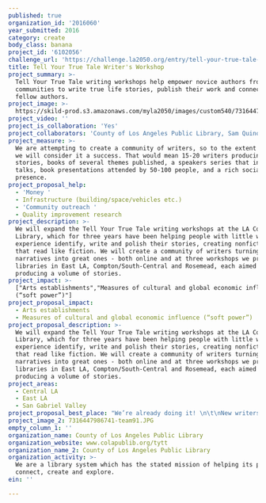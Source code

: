 ```yaml
---
published: true
organization_id: '2016060'
year_submitted: 2016
category: create
body_class: banana
project_id: '6102056'
challenge_url: 'https://challenge.la2050.org/entry/tell-your-true-tale-writers-workshop'
title: Tell Your True Tale Writer's Workshop
project_summary: >-
  Tell Your True Tale writing workshops help empower novice authors from diverse
  communities to write true life stories, publish their work and connect with
  fellow authors.
project_image: >-
  https://skild-prod.s3.amazonaws.com/myla2050/images/custom540/7316447986741-team91.JPG
project_video: ''
project_is_collaboration: 'Yes'
project_collaborators: 'County of Los Angeles Public Library, Sam Quinones author, journalist, editor'
project_measure: >-
  We are attempting to create a community of writers, so to the extent we do so
  we will consider it a success. That would mean 15-20 writers producing
  stories, books of several themes published, a speakers series that includes
  talks, book presentations attended by 50-100 people, and a rich social media
  presence.
project_proposal_help:
  - 'Money '
  - Infrastructure (building/space/vehicles etc.)
  - 'Community outreach '
  - Quality improvement research
project_description: >-
  We will expand the Tell Your True Tale writing workshops at the LA County
  Library, which for three years have been helping people with little writing
  experience identify, write and polish their stories, creating nonfiction tales
  that read like fiction. We will create a community of writers turning good
  narratives into great ones - both online and at three workshops we propose at
  libraries in East LA, Compton/South-Central and Rosemead, each aimed at
  producing a volume of stories.
project_impact: >-
  ["Arts establishments","Measures of cultural and global economic influence
  (“soft power”)"]
project_proposal_impact:
  - Arts establishments
  - Measures of cultural and global economic influence (“soft power”)
project_proposal_description: >-
  We will expand the Tell Your True Tale writing workshops at the LA County
  Library, which for three years have been helping people with little writing
  experience identify, write and polish their stories, creating nonfiction tales
  that read like fiction. We will create a community of writers turning good
  narratives into great ones - both online and at three workshops we propose at
  libraries in East LA, Compton/South-Central and Rosemead, each aimed at
  producing a volume of stories.
project_areas:
  - Central LA
  - East LA
  - San Gabriel Valley
project_proposal_best_place: "We’re already doing it! \n\t\nNew writers are making connections, sharing their work with the community and building a culture of writing in areas where this may not have existed before.  \n\nWe just need help to continue and expand the project.\n\nUp to now, Tell Your True Tale workshops have been supported by the County Library; but that support is not open-ended. We also want to diversify and include different community partners.\n\nSince starting at ELA Library in 2013, the workshops have taken some 50 people with no previous writing experience, helped them imagine and polish their stories, then published books of their pieces – leaving them energized by the creation and eager for more. Many of the participants have taken the workshop two and three times. We are at the beginnings of a new arts organization.\n \nWe’re now up to seven volumes of their stories. These volumes form a magnificent mosaic of life, and lives, in Los Angeles. They also show the deep mine of stories out there just waiting like diamonds to be dug up and polished. Los Angeles is a collection of bubbles of people, from across the country and the world, who know little about each other. Tell Your True Tale volumes bridge that, show the depth and breadth of the people who have settled here, and present a template for how to access their stories.\n\nWe bring the community together in public gatherings – book presentations that feature the authors, let them talk about their stories, sign books, feel the energy that comes with a newly published work.\n\nOur motto is: Write Then Rewrite. No successful communication, no great story, no real creativity, comes without rewriting, editing, and more revising. We aimed to create nonfiction stories from working people’s lives that read like fiction. Our seven books show that we have succeeded."
project_image_2: 7316447986741-team91.JPG
empty_column_1: ''
organization_name: County of Los Angeles Public Library
organization_website: www.colapublib.org/tytt
organization_name_2: County of Los Angeles Public Library
organization_activity: >-
  We are a library system which has the stated mission of helping its patrons
  connect, create and explore.
ein: ''

---
```

